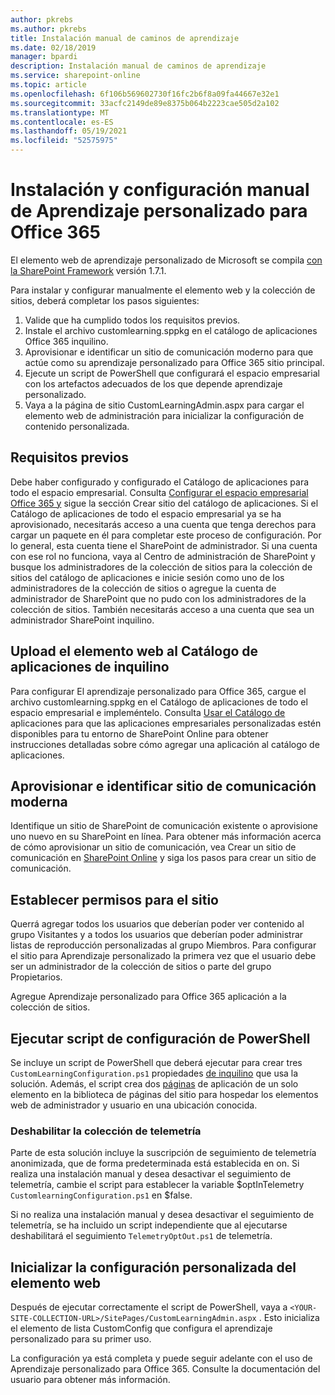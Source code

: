 ```yaml
---
author: pkrebs
ms.author: pkrebs
title: Instalación manual de caminos de aprendizaje
ms.date: 02/18/2019
manager: bpardi
description: Instalación manual de caminos de aprendizaje
ms.service: sharepoint-online
ms.topic: article
ms.openlocfilehash: 6f106b569602730f16fc2b6f8a09fa44667e32e1
ms.sourcegitcommit: 33acfc2149de89e8375b064b2223cae505d2a102
ms.translationtype: MT
ms.contentlocale: es-ES
ms.lasthandoff: 05/19/2021
ms.locfileid: "52575975"
---
```

# <a name="manually-installing-and-configuring-custom-learning-for-office-365"></a>Instalación y configuración manual de Aprendizaje personalizado para Office 365

El elemento web de aprendizaje personalizado de Microsoft se compila [con la SharePoint Framework](/sharepoint/dev/spfx/sharepoint-framework-overview) versión 1.7.1.

Para instalar y configurar manualmente el elemento web y la colección de sitios, deberá completar los pasos siguientes:

1. Valide que ha cumplido todos los requisitos previos.
1. Instale el archivo customlearning.sppkg en el catálogo de aplicaciones Office 365 inquilino.
1. Aprovisionar e identificar un sitio de comunicación moderno para que actúe como su aprendizaje personalizado para Office 365 sitio principal.
1. Ejecute un script de PowerShell que configurará el espacio empresarial con los artefactos adecuados de los que depende aprendizaje personalizado.
1. Vaya a la página de sitio CustomLearningAdmin.aspx para cargar el elemento web de administración para inicializar la configuración de contenido personalizada.

## <a name="prerequisites"></a>Requisitos previos

Debe haber configurado y configurado el Catálogo de aplicaciones para todo el espacio empresarial. Consulta [Configurar el espacio empresarial Office 365 y](/sharepoint/dev/spfx/set-up-your-developer-tenant#create-app-catalog-site) sigue la sección Crear sitio del catálogo de aplicaciones. Si el Catálogo de aplicaciones de todo el espacio empresarial ya se ha aprovisionado, necesitarás acceso a una cuenta que tenga derechos para cargar un paquete en él para completar este proceso de configuración. Por lo general, esta cuenta tiene el SharePoint de administrador. Si una cuenta con ese rol no funciona, vaya al Centro de administración de SharePoint y busque los administradores de la colección de sitios para la colección de sitios del catálogo de aplicaciones e inicie sesión como uno de los administradores de la colección de sitios o agregue la cuenta de administrador de SharePoint que no pudo con los administradores de la colección de sitios. También necesitarás acceso a una cuenta que sea un administrador SharePoint inquilino.

## <a name="upload-the-web-part-to-the-tenant-app-catalog"></a>Upload el elemento web al Catálogo de aplicaciones de inquilino

Para configurar El aprendizaje personalizado para Office 365, cargue el archivo customlearning.sppkg en el Catálogo de aplicaciones de todo el espacio empresarial e impleméntelo. Consulta [Usar el Catálogo de](/sharepoint/use-app-catalog) aplicaciones para que las aplicaciones empresariales personalizadas estén disponibles para tu entorno de SharePoint Online para obtener instrucciones detalladas sobre cómo agregar una aplicación al catálogo de aplicaciones.

## <a name="provisionidentify-modern-communication-site"></a>Aprovisionar e identificar sitio de comunicación moderna

Identifique un sitio de SharePoint de comunicación existente o aprovisione uno nuevo en su SharePoint en línea. Para obtener más información acerca de cómo aprovisionar un sitio de comunicación, vea Crear un sitio de comunicación en [SharePoint Online](https://support.office.com/article/create-a-communication-site-in-sharepoint-online-7fb44b20-a72f-4d2c-9173-fc8f59ba50eb) y siga los pasos para crear un sitio de comunicación.

## <a name="set-permissions-for-the-site"></a>Establecer permisos para el sitio

Querrá agregar todos los usuarios que deberían poder ver contenido al grupo Visitantes y a todos los usuarios que deberían poder administrar listas de reproducción personalizadas al grupo Miembros. Para configurar el sitio para Aprendizaje personalizado la primera vez que el usuario debe ser un administrador de la colección de sitios o parte del grupo Propietarios.

Agregue Aprendizaje personalizado para Office 365 aplicación a la colección de sitios.

## <a name="execute-powershell-configuration-script"></a>Ejecutar script de configuración de PowerShell

Se incluye un script de PowerShell que deberá ejecutar para crear tres `CustomLearningConfiguration.ps1` propiedades [de inquilino](/sharepoint/dev/spfx/tenant-properties) que usa la solución. Además, el script crea dos [páginas](/sharepoint/dev/spfx/web-parts/single-part-app-pages) de aplicación de un solo elemento en la biblioteca de páginas del sitio para hospedar los elementos web de administrador y usuario en una ubicación conocida.

### <a name="disabling-telemetry-collection"></a>Deshabilitar la colección de telemetría

Parte de esta solución incluye la suscripción de seguimiento de telemetría anonimizada, que de forma predeterminada está establecida en on. Si realiza una instalación manual y desea desactivar el seguimiento de telemetría, cambie el script para establecer la variable $optInTelemetry `CustomlearningConfiguration.ps1` en $false.

Si no realiza una instalación manual y desea desactivar el seguimiento de telemetría, se ha incluido un script independiente que al ejecutarse deshabilitará el seguimiento `TelemetryOptOut.ps1` de telemetría.

## <a name="initialize-web-part-custom-configuration"></a>Inicializar la configuración personalizada del elemento web

Después de ejecutar correctamente el script de PowerShell, vaya a `<YOUR-SITE-COLLECTION-URL>/SitePages/CustomLearningAdmin.aspx` . Esto inicializa el elemento de lista CustomConfig que configura el aprendizaje personalizado para su primer uso.

La configuración ya está completa y puede seguir adelante con el uso de Aprendizaje personalizado para Office 365. Consulte la documentación del usuario para obtener más información.
